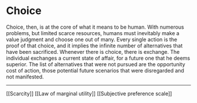 # Choice

Choice, then, is at the core of what it means to be human. With numerous problems, but limited scarce resources, humans must inevitably make a value judgment and choose one out of many. Every single action is the proof of that choice, and it implies the infinite number of alternatives that have been sacrificed. Whenever there is choice, there is exchange. The individual exchanges a current state of affair, for a future one that he deems superior. The list of alternatives that were not pursued are the opportunity cost of action, those potential future scenarios that were disregarded and not manifested.

---
[[Scarcity]]
[[Law of marginal utility]]
[[Subjective preference scale]]